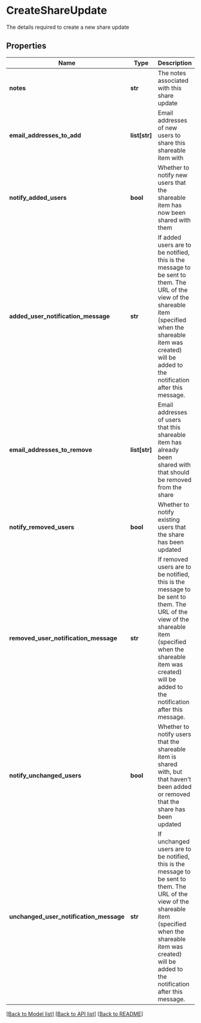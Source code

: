 # CreateShareUpdate

The details required to create a new share update
## Properties
Name | Type | Description | Notes
------------ | ------------- | ------------- | -------------
**notes** | **str** | The notes associated with this share update | [optional] 
**email_addresses_to_add** | **list[str]** | Email addresses of new users to share this shareable item with | [optional] 
**notify_added_users** | **bool** | Whether to notify new users that the shareable item has now been shared with them | 
**added_user_notification_message** | **str** | If added users are to be notified, this is the message to be sent to them.  The URL of the view of the shareable item (specified when the shareable item was created)  will be added to the notification after this message. | [optional] 
**email_addresses_to_remove** | **list[str]** | Email addresses of users that this shareable item has already been shared with that should be removed from the share | [optional] 
**notify_removed_users** | **bool** | Whether to notify existing users that the share has been updated | 
**removed_user_notification_message** | **str** | If removed users are to be notified, this is the message to be sent to them.  The URL of the view of the shareable item (specified when the shareable item was created)  will be added to the notification after this message. | [optional] 
**notify_unchanged_users** | **bool** | Whether to notify users that the shareable item is shared with, but that haven&#39;t   been added or removed that the share has been updated | 
**unchanged_user_notification_message** | **str** | If unchanged users are to be notified, this is the message to be sent to them.  The URL of the view of the shareable item (specified when the shareable item was created)  will be added to the notification after this message. | [optional] 

[[Back to Model list]](../README.md#documentation-for-models) [[Back to API list]](../README.md#documentation-for-api-endpoints) [[Back to README]](../README.md)


